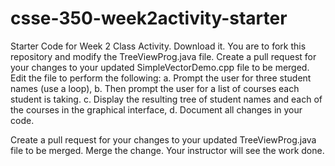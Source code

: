 # csse-350-week2activity-starter
Starter Code for Week 2 Class Activity. Download it. You are to fork this repository and modify the TreeViewProg.java file. Create a pull request for your changes to your updated SimpleVectorDemo.cpp file to be merged. Edit the file to perform the following: a.	Prompt the user for three student names (use a loop), b.	Then prompt the user for a list of courses each student is taking. c.	Display the resulting tree of student names and each of the courses in the graphical interface, d.	Document all changes in your code.

Create a pull request for your changes to your updated TreeViewProg.java file to be merged. Merge the change. Your instructor will see the work done.
